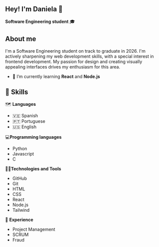 ## Hey! I'm Daniela 🙂

**Software Engineering student** 🎓

## About me

I'm a Software Engineering student on track to graduate in 2026. I'm actively sharpening my web development skills, with a special interest in frontend development. My passion for design and creating visually appealing interfaces drives my enthusiasm for this area.

- 🔭 I’m currently learning **React** and **Node.js**

## 📝 Skills

🗺️ **Languages**
- 🇻🇪 Spanish
- 🇵🇹 Portuguese 
- 🇺🇸 English

💻**Programming languages**
- Python
- Javascript
- C

👩‍💻**Technologies and Tools**
- GitHub
- Git
- HTML
- CSS
- React
- Node.js
- Tailwind

💬 **Experience**
- Project Management
- SCRUM
- Fraud
